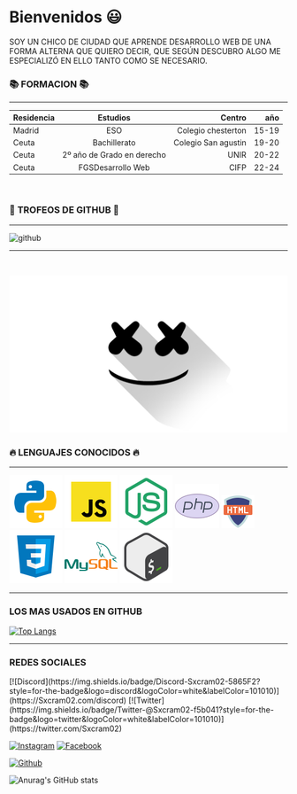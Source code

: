 # **Bienvenidos** 😃

SOY UN CHICO DE CIUDAD QUE APRENDE DESARROLLO WEB DE UNA FORMA ALTERNA QUE QUIERO DECIR, QUE SEGÚN DESCUBRO ALGO ME ESPECIALIZÓ EN ELLO TANTO COMO SE NECESARIO.


### 📚 **FORMACION** 📚
<hr />

|Residencia|Estudios|Centro|año|
|:---|:---:|---:|---:|
|Madrid| ESO| Colegio chesterton|15-19|
|Ceuta|Bachillerato|Colegio San agustin|19-20|
|Ceuta| 2º año de Grado en derecho| UNIR|20-22|
|Ceuta| FGSDesarrollo Web| CIFP| 22-24|

<br />

### 🔱 **TROFEOS DE GITHUB** 🔱
<hr />

![github](https://github-profile-trophy.vercel.app/?username=MarcosDominguezVega&theme=radical&no-frame=false&no-bg=false&margin-w=4)
<hr />

<br />

![FONDO](marshmello-dj-minimalist-logo_1920x1080_xtrafondos.com.jpg)

### 🔥 **LENGUAJES CONOCIDOS** 🔥
<hr />

![PYTHON](icons8-python.svg)
![JAVASCRIPT](icons8-javascript.svg)
![NODEJS](icons8-node-js.svg)
![PHP](icons8-php-logo.svg)
![HTML](icons8-html-60.png)
![CSS](icons8-css3.svg)
![MYSQL](icons8-mysql-logo.svg)
![BASH](icons8-bash.svg)

<hr />

### **LOS MAS USADOS EN GITHUB**
[![Top Langs](https://github-readme-stats.vercel.app/api/top-langs/?username=MarcosDominguezVega&hide_progress=true&layout=compact&theme=nightowl)](https://github.com/anuraghazra/github-readme-stats)

<hr />

### **REDES SOCIALES**
<r />
[![Discord](https://img.shields.io/badge/Discord-Sxcram02-5865F2?style=for-the-badge&logo=discord&logoColor=white&labelColor=101010)](https://Sxcram02.com/discord) [![Twitter](https://img.shields.io/badge/Twitter-@Sxcram02-f5b041?style=for-the-badge&logo=twitter&logoColor=white&labelColor=101010)](https://twitter.com/Sxcram02)

[![Instagram](https://img.shields.io/badge/Instagram-@Sxcram.02-9b59b6?style=for-the-badge&logo=instagram&logoColor=white&labelColor=101010)](https://instagram.com/Sxcram.02) [![Facebook](https://img.shields.io/badge/Facebook-@Sxcram02-2874a6?style=for-the-badge&logo=facebook&logoColor=white&labelColor=101010)](https://facebook.com/Sxcram02)

[![Github](https://img.shields.io/badge/GITHUB-@Sxcram02-2ecc71?style=for-the-badge&logo=github&logoColor=white&labelColor=101010)](https://github.com/Sxcram02)

![Anurag's GitHub stats](https://github-readme-stats.vercel.app/api?username=MarcosDominguezVega&show_icons=true&theme=nightowl&bg_color=DEG,75b9ed,000000,5b139f)



